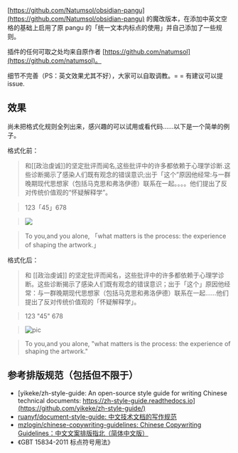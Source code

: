 [https://github.com/Natumsol/obsidian-pangu](https://github.com/Natumsol/obsidian-pangu) 的魔改版本，在添加中英文空格的基础上启用了原 pangu 的「统一文本内标点的使用」并自己添加了一些规则。

插件的任何可取之处均来自原作者 [https://github.com/natumsol](https://github.com/natumsol)。

细节不完善（PS：英文效果尤其不好），大家可以自取调教。= = 有建议可以提 issue.

## 效果

尚未把格式化规则全列出来，感兴趣的可以试用或看代码……以下是一个简单的例子。

格式化前：

> 和[[政治虔诚]]的坚定批评而闻名,这些批评中的许多都依赖于心理学诊断.这些诊断揭示了感染人们既有观念的错误意识;出于「这个”原因他经常:与一群晚期现代思想家（包括马克思和弗洛伊德）联系在一起。。。。他们提出了反对传统价值观的“怀疑解释学”。

> 123「45」678

> ![](https://leay.net/text.png)

> To you,and you alone, 「what matters is the process: the experience of shaping the artwork.」

格式化后：

> 和 [[政治虔诚]] 的坚定批评而闻名，这些批评中的许多都依赖于心理学诊断。这些诊断揭示了感染人们既有观念的错误意识；出于「这个」原因他经常：与一群晚期现代思想家（包括马克思和弗洛伊德）联系在一起……他们提出了反对传统价值观的「怀疑解释学」。

> 123 "45" 678

> ![pic](https://leay.net/text.png)

> To you,and you alone, "what matters is the process: the experience of shaping the artwork."



## 参考排版规范（包括但不限于）

- [yikeke/zh-style-guide: An open-source style guide for writing Chinese technical documents: https://zh-style-guide.readthedocs.io](https://github.com/yikeke/zh-style-guide/)
- [ruanyf/document-style-guide: 中文技术文档的写作规范](https://github.com/ruanyf/document-style-guide)
- [mzlogin/chinese-copywriting-guidelines: Chinese Copywriting Guidelines：中文文案排版指北（简体中文版）](https://github.com/mzlogin/chinese-copywriting-guidelines)
- 《GBT 15834-2011  标点符号用法》